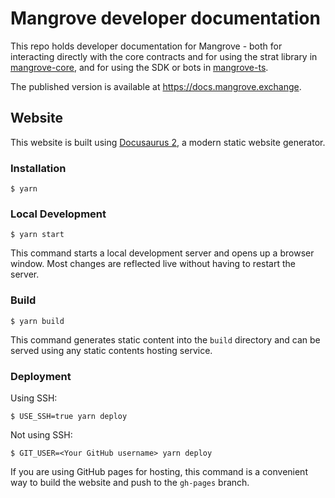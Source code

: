# Mangrove developer documentation

This repo holds developer documentation for Mangrove - both for interacting directly with the core contracts and for using the strat library in [mangrove-core](https://github.com/mangrovedao/mangrove-core), and for using the SDK or bots in [mangrove-ts](https://github.com/mangrovedao/mangrove-ts).

The published version is available at https://docs.mangrove.exchange.

## Website

This website is built using [Docusaurus 2](https://docusaurus.io/), a modern static website generator.

### Installation

```console
$ yarn
```

### Local Development

```console
$ yarn start
```

This command starts a local development server and opens up a browser window. Most changes are reflected live without having to restart the server.

### Build

```console
$ yarn build
```

This command generates static content into the `build` directory and can be served using any static contents hosting service.

### Deployment

Using SSH:

```console
$ USE_SSH=true yarn deploy
```

Not using SSH:

```console
$ GIT_USER=<Your GitHub username> yarn deploy
```

If you are using GitHub pages for hosting, this command is a convenient way to build the website and push to the `gh-pages` branch.
